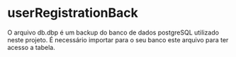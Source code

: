 # userRegistrationBack

O arquivo db.dbp é um backup do banco de dados postgreSQL utilizado neste projeto. É necessário importar para o seu banco este arquivo para ter acesso a tabela.
